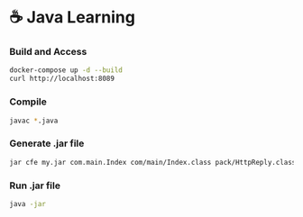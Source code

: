 # ☕ Java Learning

### Build and Access
```sh
docker-compose up -d --build
curl http://localhost:8089
```

### Compile
```sh
javac *.java
```

### Generate .jar file
```sh
jar cfe my.jar com.main.Index com/main/Index.class pack/HttpReply.class
```

### Run .jar file
```sh
java -jar
```